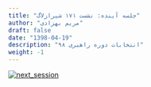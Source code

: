 ```yaml
---
title: "جلسه آینده: نشست ۱۷۱ شیرازلاگ"
author: "مریم بهزادی"
draft: false
date: "1398-04-19"
description: "انتخابات دوره راهبری ۹۸"
weight: -1
---
```


[![next_session](../../img/posters/next_session.jpg)](../../img/posters/next_session.jpg)
